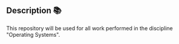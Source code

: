 Description 📚
-
This repository will be used for all work performed in the discipline "Operating Systems".
